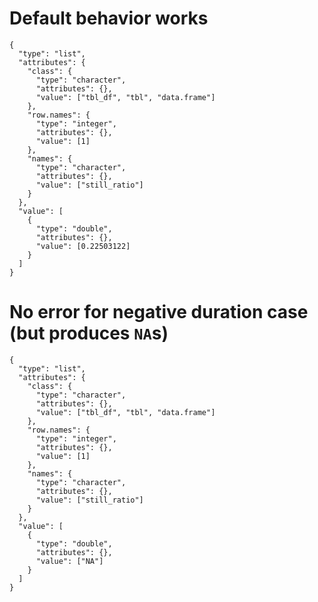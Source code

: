 # Default behavior works

    {
      "type": "list",
      "attributes": {
        "class": {
          "type": "character",
          "attributes": {},
          "value": ["tbl_df", "tbl", "data.frame"]
        },
        "row.names": {
          "type": "integer",
          "attributes": {},
          "value": [1]
        },
        "names": {
          "type": "character",
          "attributes": {},
          "value": ["still_ratio"]
        }
      },
      "value": [
        {
          "type": "double",
          "attributes": {},
          "value": [0.22503122]
        }
      ]
    }

# No error for negative duration case (but produces `NA`s)

    {
      "type": "list",
      "attributes": {
        "class": {
          "type": "character",
          "attributes": {},
          "value": ["tbl_df", "tbl", "data.frame"]
        },
        "row.names": {
          "type": "integer",
          "attributes": {},
          "value": [1]
        },
        "names": {
          "type": "character",
          "attributes": {},
          "value": ["still_ratio"]
        }
      },
      "value": [
        {
          "type": "double",
          "attributes": {},
          "value": ["NA"]
        }
      ]
    }

